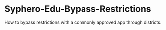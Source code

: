 # Syphero-Edu-Bypass-Restrictions
How to bypass restrictions with a commonly approved app through districts.
